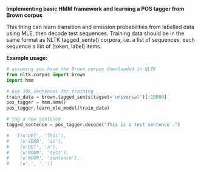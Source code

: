 **Implementing basic HMM framework and learning a POS tagger from Brown corpus**

This thing can learn transition and emission probabilities from labelled data 
using MLE, then decode test sequences. Training data should be in the same
format as NLTK tagged_sents() corpora, i.e. a list of sequences, each sequence
a list of (token, label) items.

**Example usage:**

```python
# assuming you have the Brown corpus downloaded in NLTK
from nltk.corpus import brown
import hmm

# use 10k sentences for training
train_data = brown.tagged_sents(tagset='universal')[:10000]
pos_tagger = hmm.Hmm()
pos_tagger.learn_mle_model(train_data)

# tag a new sentence
tagged_sentence = pos_tagger.decode("This is a test sentence .")

#   [(u'DET', 'This'),
#    (u'VERB', 'is'),
#    (u'DET', 'a'),
#    (u'NOUN', 'test'),
#    (u'NOUN', 'sentence'),
#    (u'.', '.')]
```
